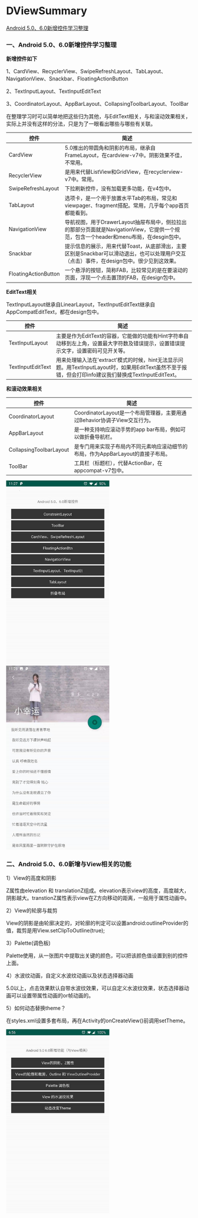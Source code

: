 # DViewSummary
[Android 5.0、6.0新增控件学习整理](https://www.jianshu.com/p/e627c31961c3)  
   
### 一、Android 5.0、6.0新增控件学习整理

**新增控件如下**

1、CardView、RecyclerView、SwipeRefreshLayout、TabLayout、NavigationView、Snackbar、FloatingActionButton

2、TextInputLayout、TextInputEditText

3、CoordinatorLayout、AppBarLayout、CollapsingToolbarLayout、ToolBar

在整理学习时可以简单地把这些归为其他，与EditText相关，与和滚动效果相关，实际上并没有这样的分法，只是为了一眼看出哪些与哪些有关联。

控件|简述
--|--
CardView | 5.0推出的带圆角和阴影的布局，继承自FrameLayout，在cardview-v7中。阴影效果不佳，不常用。
RecyclerView | 是用来代替ListView和GridView，在recyclerview-v7中。常用。
SwipeRefreshLayout | 下拉刷新控件，没有加载更多功能，在v4包中。
TabLayout | 选项卡，是一个用于放置水平Tab的布局，常见和viewpager、fragment搭配。常用，几乎每个app首页都能看到。
NavigationView | 导航视图，用于DrawerLayout抽屉布局中，侧拉拉出的那部分页面就是NavigationView，它提供一个规范，包含一个header和menu布局，在desgin包中。
Snackbar | 提示信息的展示，用来代替Toast，从底部滑出，主要区别是Snackbar可以滑动退出，也可以处理用户交互（点击）事件，在design包中。很少见到这效果。
FloatingActionButton |  一个悬浮的按钮，简称FAB，比较常见的是在要滚动的页面，浮现一个点击置顶的FAB，在design包中。

**EditText相关**

TextInputLayout继承自LinearLayout，TextInputEditText继承自AppCompatEditText，都在design包中。

控件|简述
--|--
TextInputLayout | 主要是作为EditText的容器，它能做的功能有Hint字符串自动移到左上角，设置最大字符数及错误提示，设置错误提示文字，设置密码可见开关等。
TextInputEditText |  用来处理输入法在'extract'模式的时候，hint无法显示问题。用TextInputLayout时，如果用EditText虽然不至于报错，但会打印info建议我们替换成TextInputEditText。

**和滚动效果相关**

控件|简述
--|--
CoordinatorLayout | CoordinatorLayout是一个布局管理器，主要用通过Behavior协调子View交互行为。
AppBarLayout | 是一种支持响应滚动手势的app bar布局，例如可以做折叠导航栏。
CollapsingToolbarLayout | 是专门用来实现子布局内不同元素响应滚动细节的布局，作为AppBarLayout的直接子布局。
ToolBar  | 工具栏（标题栏），代替ActionBar，在appcompat-v7包中。

<img src="https://github.com/Dengszzzzz/DViewSummary/blob/master/app/src/main/assets/5.0%E5%92%8C6.0%E6%96%B0%E5%A2%9E%E6%8E%A7%E4%BB%B6.jpg" width="280" />    <img src="https://github.com/Dengszzzzz/DViewSummary/blob/master/app/src/main/assets/1_4.jpg" width="280" />

### 二、Android 5.0、6.0新增与View相关的功能
1）View的高度和阴影
   
   Z属性由elevation 和 translationZ组成。elevation表示view的高度，高度越大，阴影越大。transtionZ属性表示view在Z方向移动的距离，一般用于属性动画中。
   
2）View的轮廓与裁剪   
   
   View的阴影是由轮廓决定的，对轮廓的判定可以设置android:outlineProvider的值，裁剪是用View.setClipToOutline(true);
   
3）Palette(调色板)
   
   Palette使用，从一张图片中提取出关键的颜色，可以把该颜色值设置到别的控件上面。
    
4）水波纹动画，自定义水波纹动画以及状态选择器动画
   
   5.0以上，点击效果默认自带水波纹效果，可以自定义水波纹效果，状态选择器动画可以设置带属性动画的or帧动画的。
   
5）如何动态替换theme？
  
   在styles.xml设置多套布局，再在Activity的onCreateView()前调用setTheme。
 
 <img src="https://github.com/Dengszzzzz/DViewSummary/blob/master/app/src/main/assets/2_1.jpg" width="280" />

